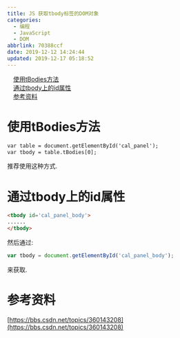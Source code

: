```yaml
---
title: JS 获取tbody标签的DOM对象
categories:
  - 编程
  - JavaScript
  - DOM
abbrlink: 70388ccf
date: 2019-12-12 14:24:44
updated: 2019-12-17 05:18:52
---
```

<div id='my_toc'><a href="/blog/70388ccf/#使用tBodies方法" class="header_1">使用tBodies方法</a>&nbsp;<br><a href="/blog/70388ccf/#通过tbody上的id属性" class="header_1">通过tbody上的id属性</a>&nbsp;<br><a href="/blog/70388ccf/#参考资料" class="header_1">参考资料</a>&nbsp;<br></div>
<style>.header_1{margin-left: 1em;}.header_2{margin-left: 2em;}.header_3{margin-left: 3em;}.header_4{margin-left: 4em;}.header_5{margin-left: 5em;}.header_6{margin-left: 6em;}</style>
<!--more-->
<script>if (navigator.platform.search('arm')==-1){document.getElementById('my_toc').style.display = 'none';}var e,p = document.getElementsByTagName('p');while (p.length>0) {e = p[0];e.parentElement.removeChild(e);}</script>

<!--end-->
# 使用tBodies方法
```html
var table = document.getElementById('cal_panel');
var tbody = table.tBodies[0];
```
推荐使用这种方式.
# 通过tbody上的id属性
```html
<tbody id='cal_panel_body'>
......
</tbody>
```
然后通过:
```javascript
var tbody = document.getElementById('cal_panel_body');
```
来获取.
# 参考资料
[https://bbs.csdn.net/topics/360143208](https://bbs.csdn.net/topics/360143208)
